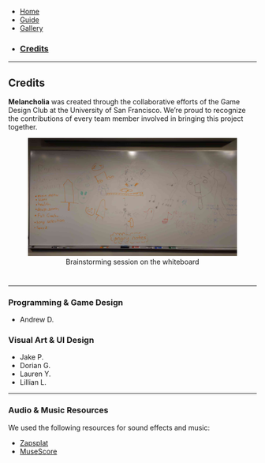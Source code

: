 - [Home](./index.md)
- [Guide](./guide.md)
- [Gallery](./gallery.md)
- ### [Credits](./credits.md)

---

## Credits

**Melancholia** was created through the collaborative efforts of the Game Design Club at the University of San Francisco. We’re proud to recognize the contributions of every team member involved in bringing this project together.

<figure style="text-align: center; margin-bottom: 40px;">
  <img src="artwork/brainstorm.png" alt="Album cover" width="800"/>
  <figcaption>Brainstorming session on the whiteboard</figcaption>
</figure>

---

### Programming & Game Design
- Andrew D.

### Visual Art & UI Design
- Jake P.
- Dorian G.
- Lauren Y.
- Lillian L.

---

### Audio & Music Resources

We used the following resources for sound effects and music:

- [Zapsplat](https://www.zapsplat.com/)
- [MuseScore](https://musescore.org/en)